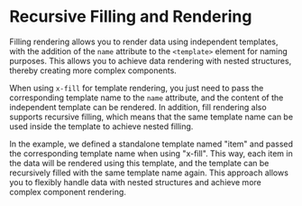 <template is="exm-article">
<a href="../../publics/examples/fill-temps/demo.html" preview></a>
<a href="../../publics/examples/fill-temps/test-demo.html" main></a>
</template>

# Recursive Filling and Rendering

Filling rendering allows you to render data using independent templates, with the addition of the `name` attribute to the `<template>` element for naming purposes. This allows you to achieve data rendering with nested structures, thereby creating more complex components.

When using `x-fill` for template rendering, you just need to pass the corresponding template name to the `name` attribute, and the content of the independent template can be rendered. In addition, fill rendering also supports recursive filling, which means that the same template name can be used inside the template to achieve nested filling.

In the example, we defined a standalone template named "item" and passed the corresponding template name when using "x-fill". This way, each item in the data will be rendered using this template, and the template can be recursively filled with the same template name again. This approach allows you to flexibly handle data with nested structures and achieve more complex component rendering.


